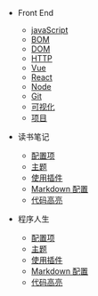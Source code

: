 <!--
 * @Author:JDR
 * @Date: 2020-08-03 11:12:29
 * @LastEditTime: 2020-08-03 15:48:02
 * @LastEditors: Please set LastEditors
 * @Description: 导航栏
 * @FilePath: \JDR_Blog\docs\_navbar.md
--> 

* Front End
  * [javaScript](Front_End/Javascript)
  * [BOM](Front_End/BOM)
  * [DOM](Front_End/DOM)
  * [HTTP](Front_End/HTTP)
  * [Vue](Front_End/Vue)
  * [React](Front_End/React)
  * [Node](Front_End/Node)
  * [Git](Front_End/Git)
  * [可视化](Front_End/Visualization)
  * [项目](Front_End/Project)

* 读书笔记
  * [配置项](zh-cn/)
  * [主题](zh-cn/)
  * [使用插件](zh-cn/)
  * [Markdown 配置](zh-cn/)
  * [代码高亮](zh-cn/)

* 程序人生
  * [配置项](zh-cn/)
  * [主题](zh-cn/)
  * [使用插件](zh-cn/)
  * [Markdown 配置](zh-cn/)
  * [代码高亮](zh-cn/)